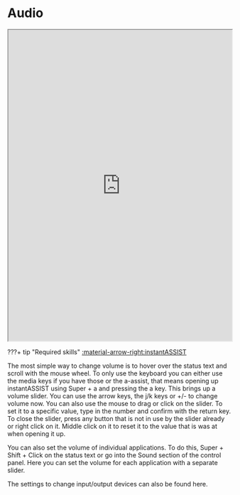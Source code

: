 # Audio

<div align="center">
    <iframe width="100%" height="700px" src="https://www.youtube.com/embed/AKjD6k9yZWA" frameborder="10" allow="accelerometer; autoplay; encrypted-media; gyroscope; picture-in-picture" allowfullscreen></iframe>
</div>

???+ tip "Required skills"
     [:material-arrow-right:instantASSIST](instantassist.md)

The most simple way to change volume is to hover over the status text and
scroll with the mouse wheel.  To only use the keyboard you can either use the
media keys if you have those or the a-assist, that means opening up
instantASSIST using Super + a and pressing the a key.  This brings up a volume
slider. You can use the arrow keys, the j/k keys or +/- to change volume now.
You can also use the mouse to drag or click on the slider.  To set it to a
specific value, type in the number and confirm with the return key.  To close
the slider, press any button that is not in use by the slider already or right
click on it.  Middle click on it to reset it to the value that is was at when
opening it up.

You can also set the volume of individual applications. To do this, Super +
Shift + Click on the status text or go into the Sound section of the control
panel.  Here you can set the volume for each application with a separate
slider.

The settings to change input/output devices can also be found here.
